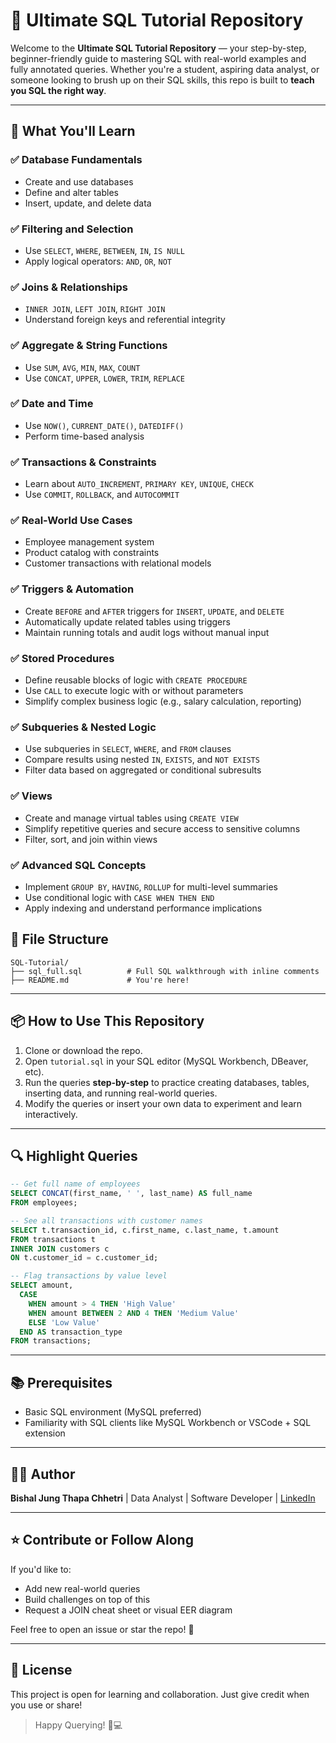 # 📘 Ultimate SQL Tutorial Repository

Welcome to the **Ultimate SQL Tutorial Repository** — your step-by-step, beginner-friendly guide to mastering SQL with real-world examples and fully annotated queries. Whether you're a student, aspiring data analyst, or someone looking to brush up on their SQL skills, this repo is built to **teach you SQL the right way**.

---

## 🚀 What You'll Learn

### ✅ Database Fundamentals

- Create and use databases
- Define and alter tables
- Insert, update, and delete data

### ✅ Filtering and Selection

- Use `SELECT`, `WHERE`, `BETWEEN`, `IN`, `IS NULL`
- Apply logical operators: `AND`, `OR`, `NOT`

### ✅ Joins & Relationships

- `INNER JOIN`, `LEFT JOIN`, `RIGHT JOIN`
- Understand foreign keys and referential integrity

### ✅ Aggregate & String Functions

- Use `SUM`, `AVG`, `MIN`, `MAX`, `COUNT`
- Use `CONCAT`, `UPPER`, `LOWER`, `TRIM`, `REPLACE`

### ✅ Date and Time

- Use `NOW()`, `CURRENT_DATE()`, `DATEDIFF()`
- Perform time-based analysis


### ✅ Transactions & Constraints

- Learn about `AUTO_INCREMENT`, `PRIMARY KEY`, `UNIQUE`, `CHECK`
- Use `COMMIT`, `ROLLBACK`, and `AUTOCOMMIT`

### ✅ Real-World Use Cases

- Employee management system
- Product catalog with constraints
- Customer transactions with relational models

### ✅ Triggers & Automation

- Create `BEFORE` and `AFTER` triggers for `INSERT`, `UPDATE`, and `DELETE`
- Automatically update related tables using triggers
- Maintain running totals and audit logs without manual input

### ✅ Stored Procedures

- Define reusable blocks of logic with `CREATE PROCEDURE`
- Use `CALL` to execute logic with or without parameters
- Simplify complex business logic (e.g., salary calculation, reporting)

### ✅ Subqueries & Nested Logic

- Use subqueries in `SELECT`, `WHERE`, and `FROM` clauses
- Compare results using nested `IN`, `EXISTS`, and `NOT EXISTS`
- Filter data based on aggregated or conditional subresults

### ✅ Views

- Create and manage virtual tables using `CREATE VIEW`
- Simplify repetitive queries and secure access to sensitive columns
- Filter, sort, and join within views

### ✅ Advanced SQL Concepts

- Implement `GROUP BY`, `HAVING`, `ROLLUP` for multi-level summaries
- Use conditional logic with `CASE WHEN THEN END`
- Apply indexing and understand performance implications


## 📂 File Structure

```
SQL-Tutorial/
├── sql_full.sql          # Full SQL walkthrough with inline comments
├── README.md             # You're here!
```

---

## 📦 How to Use This Repository

1. Clone or download the repo.
2. Open `tutorial.sql` in your SQL editor (MySQL Workbench, DBeaver, etc).
3. Run the queries **step-by-step** to practice creating databases, tables, inserting data, and running real-world queries.
4. Modify the queries or insert your own data to experiment and learn interactively.

---

## 🔍 Highlight Queries

```sql
-- Get full name of employees
SELECT CONCAT(first_name, ' ', last_name) AS full_name
FROM employees;

-- See all transactions with customer names
SELECT t.transaction_id, c.first_name, c.last_name, t.amount
FROM transactions t
INNER JOIN customers c
ON t.customer_id = c.customer_id;

-- Flag transactions by value level
SELECT amount,
  CASE
    WHEN amount > 4 THEN 'High Value'
    WHEN amount BETWEEN 2 AND 4 THEN 'Medium Value'
    ELSE 'Low Value'
  END AS transaction_type
FROM transactions;
```

---

## 📚 Prerequisites

- Basic SQL environment (MySQL preferred)
- Familiarity with SQL clients like MySQL Workbench or VSCode + SQL extension

---

## 👨‍💻 Author

**Bishal Jung Thapa Chhetri** | Data Analyst | Software Developer | [LinkedIn](https://www.linkedin.com/in/bishal-jung23/)

---

## ⭐️ Contribute or Follow Along

If you'd like to:

- Add new real-world queries
- Build challenges on top of this
- Request a JOIN cheat sheet or visual EER diagram

Feel free to open an issue or star the repo! 🚀

---

## 📌 License

This project is open for learning and collaboration. Just give credit when you use or share!

> Happy Querying! 🧠💻
